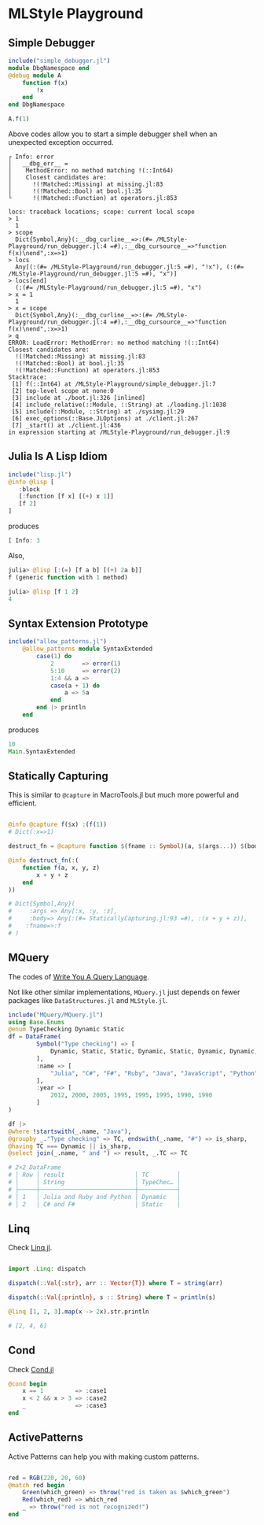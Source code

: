 # MLStyle Playground

## Simple Debugger

```julia
include("simple_debugger.jl")
module DbgNamespace end
@debug module A
    function f(x)
        !x
    end
end DbgNamespace

A.f(1)
```

Above codes allow you to start a simple debugger shell when
an unexpected exception occurred.

```
┌ Info: error
│   __dbg_err__ =
│    MethodError: no method matching !(::Int64)
│    Closest candidates are:
│      !(!Matched::Missing) at missing.jl:83
│      !(!Matched::Bool) at bool.jl:35
└      !(!Matched::Function) at operators.jl:853

locs: traceback locations; scope: current local scope
> 1
  1
> scope
  Dict{Symbol,Any}(:__dbg_curline__=>:(#= /MLStyle-Playground/run_debugger.jl:4 =#),:__dbg_cursource__=>"function f(x)\nend",:x=>1)
> locs
  Any[(:(#= /MLStyle-Playground/run_debugger.jl:5 =#), "!x"), (:(#= /MLStyle-Playground/run_debugger.jl:5 =#), "x")]
> locs[end]
  (:(#= /MLStyle-Playground/run_debugger.jl:5 =#), "x")
> x = 1
  1
> x = scope
  Dict{Symbol,Any}(:__dbg_curline__=>:(#= /MLStyle-Playground/run_debugger.jl:4 =#),:__dbg_cursource__=>"function f(x)\nend",:x=>1)
> q
ERROR: LoadError: MethodError: no method matching !(::Int64)
Closest candidates are:
  !(!Matched::Missing) at missing.jl:83
  !(!Matched::Bool) at bool.jl:35
  !(!Matched::Function) at operators.jl:853
Stacktrace:
 [1] f(::Int64) at /MLStyle-Playground/simple_debugger.jl:7
 [2] top-level scope at none:0
 [3] include at ./boot.jl:326 [inlined]
 [4] include_relative(::Module, ::String) at ./loading.jl:1038
 [5] include(::Module, ::String) at ./sysimg.jl:29
 [6] exec_options(::Base.JLOptions) at ./client.jl:267
 [7] _start() at ./client.jl:436
in expression starting at /MLStyle-Playground/run_debugger.jl:9
```

## Julia Is A Lisp Idiom

```julia
include("lisp.jl")
@info @lisp [
   :block
   [:function [f x] [(+) x 1]]
   [f 2]
]
```
produces
```julia
[ Info: 3
```

Also,
```julia
julia> @lisp [:(=) [f a b] [(+) 2a b]]
f (generic function with 1 method)

julia> @lisp [f 1 2]
4
```

## Syntax Extension Prototype

```julia
include("allow_patterns.jl")
    @allow_patterns module SyntaxExtended
        case(1) do
            2        => error(1)
            5:10     => error(2)
            1:4 && a =>
            case(a + 1) do
                a => 5a
            end
        end |> println
    end
```
produces
```julia
10
Main.SyntaxExtended
```

## Statically Capturing

This is similar to `@capture` in MacroTools.jl but much more powerful and efficient.

```julia

@info @capture f($x) :(f(1))
# Dict(:x=>1)

destruct_fn = @capture function $(fname :: Symbol)(a, $(args...)) $(body...) end

@info destruct_fn(:(
    function f(a, x, y, z)
        x + y + z
    end
))

# Dict{Symbol,Any}(
#     :args => Any[:x, :y, :z],
#     :body=> Any[:(#= StaticallyCapturing.jl:93 =#), :(x + y + z)],
#    :fname=>:f
# )

```

## MQuery

The codes of [Write You A Query Language](https://github.com/thautwarm/MLStyle.jl/blob/tutorial-MQuery/docs/src/tutorials/query-lang.md).

Not like other similar implementations, `MQuery.jl` just depends on fewer packages like `DataStructures.jl` and `MLStyle.jl`.

```julia
include("MQuery/MQuery.jl")
using Base.Enums
@enum TypeChecking Dynamic Static
df = DataFrame(
        Symbol("Type checking") => [
            Dynamic, Static, Static, Dynamic, Static, Dynamic, Dynamic, Static
        ],
        :name => [
            "Julia", "C#", "F#", "Ruby", "Java", "JavaScript", "Python", "Haskell"
        ],
        :year => [
            2012, 2000, 2005, 1995, 1995, 1995, 1990, 1990
        ]
)

df |>
@where !startswith(_.name, "Java"),
@groupby _."Type checking" => TC, endswith(_.name, "#") => is_sharp,
@having TC === Dynamic || is_sharp,
@select join(_.name, " and ") => result, _.TC => TC

# 2×2 DataFrame
# │ Row │ result                    │ TC        │
# │     │ String                    │ TypeChec… │
# ├─────┼───────────────────────────┼───────────┤
# │ 1   │ Julia and Ruby and Python │ Dynamic   │
# │ 2   │ C# and F#                 │ Static    │
```

## Linq

Check [Linq.jl](./Linq.jl).

```julia

import .Linq: dispatch

dispatch(::Val{:str}, arr :: Vector{T}) where T = string(arr)

dispatch(::Val{:println}, s :: String) where T = println(s)

@linq [1, 2, 3].map(x -> 2x).str.println

# [2, 4, 6]
```

## Cond

Check [Cond.jl](./Cond.jl)

```julia
@cond begin
    x == 1         => :case1
    x < 2 && x > 3 => :case2
    _              => :case3
end
```

## ActivePatterns

Active Patterns can help you with making custom patterns.

```julia

red = RGB(220, 20, 60)
@match red begin
    Green(which_green) => throw("red is taken as $which_green")
    Red(which_red) => which_red
    _ => throw("red is not recognized!")
end

```
